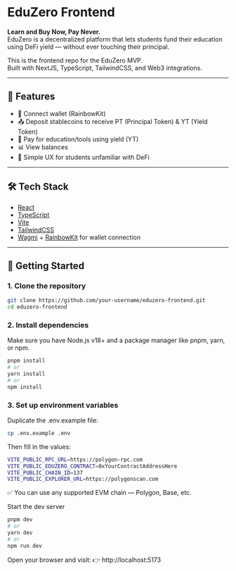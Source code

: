# EduZero Frontend

**Learn and Buy Now, Pay Never.**  
EduZero is a decentralized platform that lets students fund their education using DeFi yield — without ever touching their principal.

This is the frontend repo for the EduZero MVP.  
Built with NextJS, TypeScript, TailwindCSS, and Web3 integrations.

---

## 🚀 Features

- 🔐 Connect wallet (RainbowKit)
- 📤 Deposit stablecoins to receive PT (Principal Token) & YT (Yield Token)
- 💸 Pay for education/tools using yield (YT)
- 📊 View balances
- 🧼 Simple UX for students unfamiliar with DeFi

---

## 🛠 Tech Stack

- [React](https://nextjs.org/)
- [TypeScript](https://www.typescriptlang.org/)
- [Vite](https://vitejs.dev/)
- [TailwindCSS](https://tailwindcss.com/)
- [Wagmi](https://wagmi.sh/) + [RainbowKit](https://www.rainbowkit.com/) for wallet connection

---

## 🚀 Getting Started

### 1. Clone the repository

```bash
git clone https://github.com/your-username/eduzero-frontend.git
cd eduzero-frontend
```

### 2. Install dependencies

Make sure you have Node.js v18+ and a package manager like pnpm, yarn, or npm.

```bash
pnpm install
# or
yarn install
# or
npm install
```

### 3. Set up environment variables
Duplicate the .env.example file:

```bash
cp .env.example .env
```
Then fill in the values:
```bash
VITE_PUBLIC_RPC_URL=https://polygon-rpc.com
VITE_PUBLIC_EDUZERO_CONTRACT=0xYourContractAddressHere
VITE_PUBLIC_CHAIN_ID=137
VITE_PUBLIC_EXPLORER_URL=https://polygonscan.com
```
✅ You can use any supported EVM chain — Polygon, Base, etc.

Start the dev server
```bash
pnpm dev
# or
yarn dev
# or
npm run dev
```

Open your browser and visit:
👉 http://localhost:5173
